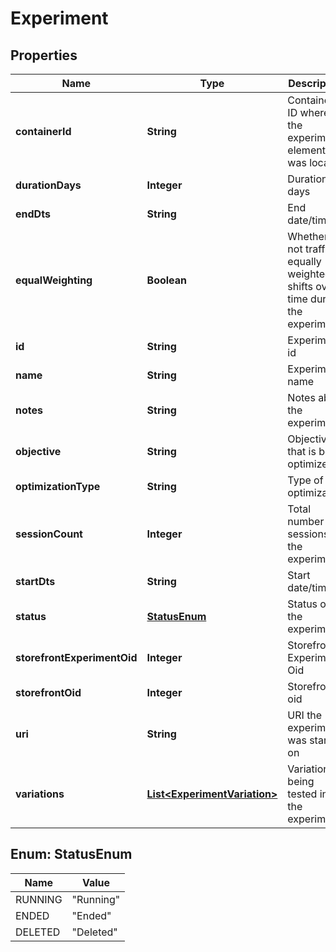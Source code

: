 
# Experiment

## Properties
Name | Type | Description | Notes
------------ | ------------- | ------------- | -------------
**containerId** | **String** | Contained ID where the experiment element was located |  [optional]
**durationDays** | **Integer** | Duration in days |  [optional]
**endDts** | **String** | End date/time |  [optional]
**equalWeighting** | **Boolean** | Whether or not traffic is equally weighted or shifts over time during the experiment |  [optional]
**id** | **String** | Experiment id |  [optional]
**name** | **String** | Experiment name |  [optional]
**notes** | **String** | Notes about the experiment |  [optional]
**objective** | **String** | Objective that is being optimized |  [optional]
**optimizationType** | **String** | Type of optimization |  [optional]
**sessionCount** | **Integer** | Total number of sessions in the experiment |  [optional]
**startDts** | **String** | Start date/time |  [optional]
**status** | [**StatusEnum**](#StatusEnum) | Status of the experiment |  [optional]
**storefrontExperimentOid** | **Integer** | Storefront Experiment Oid |  [optional]
**storefrontOid** | **Integer** | Storefront oid |  [optional]
**uri** | **String** | URI the experiment was started on |  [optional]
**variations** | [**List&lt;ExperimentVariation&gt;**](ExperimentVariation.md) | Variations being tested in the experiment |  [optional]


<a name="StatusEnum"></a>
## Enum: StatusEnum
Name | Value
---- | -----
RUNNING | &quot;Running&quot;
ENDED | &quot;Ended&quot;
DELETED | &quot;Deleted&quot;



